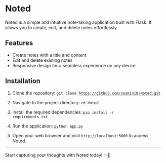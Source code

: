 # Noted

Noted is a simple and intuitive note-taking application built with Flask. It allows you to create, edit, and delete notes effortlessly.

## Features

- Create notes with a title and content
- Edit and delete existing notes
- Responsive design for a seamless experience on any device

## Installation

1. Clone the repository:
   <code>git clone https://github.com/cosmini0/Noted.git</code>

2. Navigate to the project directory:
   <code>cd Noted</code>

3. Install the required dependencies:
   <code>pip install -r requirements.txt</code>

4. Run the application:
   <code>python app.py</code>

5. Open your web browser and visit <code>http://localhost:5000</code> to access Noted.

---

Start capturing your thoughts with Noted today! ✨📝
